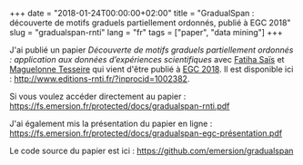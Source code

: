 +++
date = "2018-01-24T00:00:00+02:00"
title = "GradualSpan : découverte de motifs graduels partiellement ordonnés, publié à EGC 2018"
slug = "gradualspan-rnti"
lang = "fr"
tags = ["paper", "data mining"]
+++

J'ai publié un papier
_Découverte de motifs graduels partiellement ordonnés : application aux données d’expériences scientifiques_
avec [Fatiha Saïs](https://www.lri.fr/~sais/) et
[Maguelonne Tesseire](http://textmining.biz/Staff/Teisseire/) qui vient d'être
publié à [EGC 2018](https://egc18.sciencesconf.org/). Il est disponible ici :
http://www.editions-rnti.fr/?inprocid=1002382.

Si vous voulez accéder directement au papier :
https://fs.emersion.fr/protected/docs/gradualspan-rnti.pdf

J'ai également mis la présentation du papier en ligne :
https://fs.emersion.fr/protected/docs/gradualspan-egc-présentation.pdf

Le code source du papier est ici : https://github.com/emersion/gradualspan
